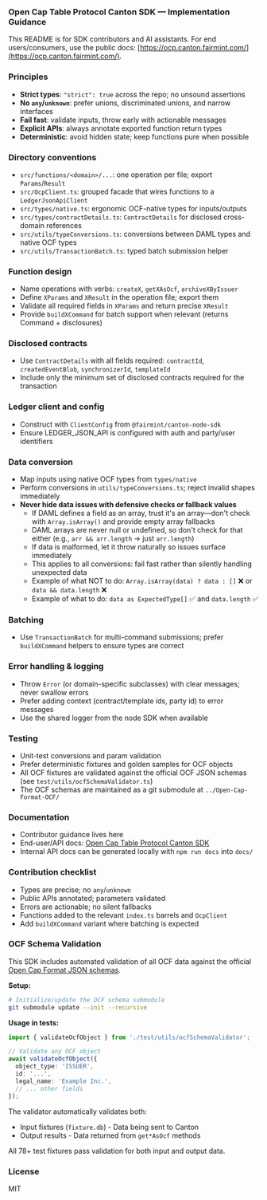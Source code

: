 <!--
Implementation guidance for contributors and AI assistants
- Use strict TypeScript (enable "strict": true)
- Never use `any` or `unknown`; model precise types or augment upstream
- Fail fast on invalid inputs; validate early and throw meaningful errors
- Prefer explicit names and return types in all public APIs
- Keep modules small, pure, and composable; avoid side effects
-->

### Open Cap Table Protocol Canton SDK — Implementation Guidance

This README is for SDK contributors and AI assistants. For end users/consumers, use the public docs: [https://ocp.canton.fairmint.com/](https://ocp.canton.fairmint.com/).

### Principles
- **Strict types**: `"strict": true` across the repo; no unsound assertions
- **No `any`/`unknown`**: prefer unions, discriminated unions, and narrow interfaces
- **Fail fast**: validate inputs, throw early with actionable messages
- **Explicit APIs**: always annotate exported function return types
- **Deterministic**: avoid hidden state; keep functions pure when possible

### Directory conventions
- `src/functions/<domain>/...`: one operation per file; export `Params`/`Result`
- `src/OcpClient.ts`: grouped facade that wires functions to a `LedgerJsonApiClient`
- `src/types/native.ts`: ergonomic OCF-native types for inputs/outputs
- `src/types/contractDetails.ts`: `ContractDetails` for disclosed cross-domain references
- `src/utils/typeConversions.ts`: conversions between DAML types and native OCF types
- `src/utils/TransactionBatch.ts`: typed batch submission helper

### Function design
- Name operations with verbs: `createX`, `getXAsOcf`, `archiveXByIssuer`
- Define `XParams` and `XResult` in the operation file; export them
- Validate all required fields in `XParams` and return precise `XResult`
- Provide `buildXCommand` for batch support when relevant (returns Command + disclosures)

### Disclosed contracts
- Use `ContractDetails` with all fields required: `contractId`, `createdEventBlob`, `synchronizerId`, `templateId`
- Include only the minimum set of disclosed contracts required for the transaction

### Ledger client and config
- Construct with `ClientConfig` from `@fairmint/canton-node-sdk`
- Ensure LEDGER_JSON_API is configured with auth and party/user identifiers

### Data conversion
- Map inputs using native OCF types from `types/native`
- Perform conversions in `utils/typeConversions.ts`; reject invalid shapes immediately
- **Never hide data issues with defensive checks or fallback values**
  - If DAML defines a field as an array, trust it's an array—don't check with `Array.isArray()` and provide empty array fallbacks
  - DAML arrays are never null or undefined, so don't check for that either (e.g., `arr && arr.length` → just `arr.length`)
  - If data is malformed, let it throw naturally so issues surface immediately
  - This applies to all conversions: fail fast rather than silently handling unexpected data
  - Example of what NOT to do: `Array.isArray(data) ? data : []` ❌ or `data && data.length` ❌
  - Example of what to do: `data as ExpectedType[]` ✅ and `data.length` ✅

### Batching
- Use `TransactionBatch` for multi-command submissions; prefer `buildXCommand` helpers to ensure types are correct

### Error handling & logging
- Throw `Error` (or domain-specific subclasses) with clear messages; never swallow errors
- Prefer adding context (contract/template ids, party id) to error messages
- Use the shared logger from the node SDK when available

### Testing
- Unit-test conversions and param validation
- Prefer deterministic fixtures and golden samples for OCF objects
- All OCF fixtures are validated against the official OCF JSON schemas (see `test/utils/ocfSchemaValidator.ts`)
- The OCF schemas are maintained as a git submodule at `../Open-Cap-Format-OCF/`

### Documentation
- Contributor guidance lives here
- End-user/API docs: [Open Cap Table Protocol Canton SDK](https://ocp.canton.fairmint.com/)
- Internal API docs can be generated locally with `npm run docs` into `docs/`

### Contribution checklist
- Types are precise; no `any`/`unknown`
- Public APIs annotated; parameters validated
- Errors are actionable; no silent fallbacks
- Functions added to the relevant `index.ts` barrels and `OcpClient`
- Add `buildXCommand` variant where batching is expected

### OCF Schema Validation

This SDK includes automated validation of all OCF data against the official [Open Cap Format JSON schemas](https://github.com/Open-Cap-Table-Coalition/Open-Cap-Format-OCF).

**Setup:**
```bash
# Initialize/update the OCF schema submodule
git submodule update --init --recursive
```

**Usage in tests:**
```typescript
import { validateOcfObject } from './test/utils/ocfSchemaValidator';

// Validate any OCF object
await validateOcfObject({
  object_type: 'ISSUER',
  id: '...',
  legal_name: 'Example Inc.',
  // ... other fields
});
```

The validator automatically validates both:
- Input fixtures (`fixture.db`) - Data being sent to Canton
- Output results - Data returned from `get*AsOcf` methods

All 78+ test fixtures pass validation for both input and output data.

### License
MIT


